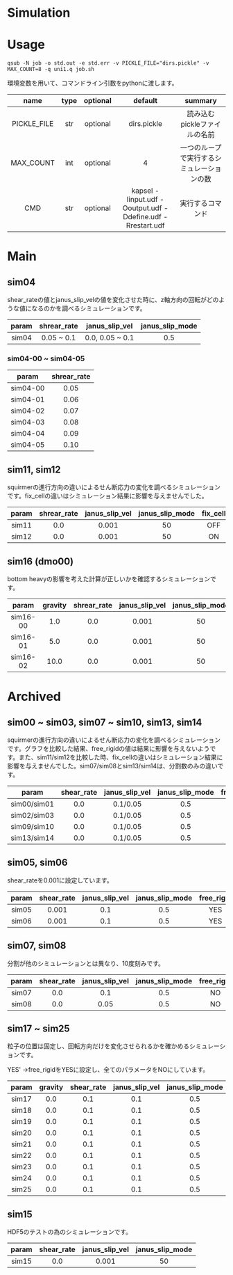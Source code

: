 # Simulation

# Usage
```
qsub -N job -o std.out -e std.err -v PICKLE_FILE="dirs.pickle" -v MAX_COUNT=8 -q uni1.q job.sh
```
環境変数を用いて、コマンドライン引数をpythonに渡します。

|name       |type|optional|default|summary|
|:-:        |:-: |:-:     |:-:    |:-:    |
|PICKLE_FILE|str |optional|dirs.pickle|読み込むpickleファイルの名前|
|MAX_COUNT  |int |optional|4|一つのループで実行するシミュレーションの数|
|CMD        |str |optional|kapsel -Iinput.udf -Ooutput.udf -Ddefine.udf -Rrestart.udf|実行するコマンド|


# Main
## sim04
shear_rateの値とjanus_slip_velの値を変化させた時に、z軸方向の回転がどのような値になるのかを調べるシミュレーションです。

|param      |shrear_rate|janus_slip_vel |janus_slip_mode|
|:-:        |:-:        |:-:            |:-:            |
|sim04      |0.05 ~ 0.1 |0.0, 0.05 ~ 0.1|0.5            |

### sim04-00 ~ sim04-05

|param   |shrear_rate|
|:-:     |:-:        |
|sim04-00|0.05       |
|sim04-01|0.06       |
|sim04-02|0.07       |
|sim04-03|0.08       |
|sim04-04|0.09       |
|sim04-05|0.10       |

## sim11, sim12
squirmerの進行方向の違いによるせん断応力の変化を調べるシミュレーションです。fix_cellの違いはシミュレーション結果に影響を与えませんでした。

|param      |shrear_rate|janus_slip_vel|janus_slip_mode|fix_cell|
|:-:        |:-:        |:-:           |:-:            |:-:     |
|sim11      |0.0        |0.001         |50             |OFF     |
|sim12      |0.0        |0.001         |50             |ON      |

## sim16 (dmo00)
bottom heavyの影響を考えた計算が正しいかを確認するシミュレーションです。

|param   |gravity|shrear_rate|janus_slip_vel|janus_slip_mode|free_rigid|pin|
|:-:     |:-:    |:-:        |:-:           |:-:            |:-:       |:-:|
|sim16-00|1.0    |0.0        |0.001         |50             |NO        |NO |
|sim16-01|5.0    |0.0        |0.001         |50             |NO        |NO |
|sim16-02|10.0   |0.0        |0.001         |50             |NO        |NO |


# Archived
## sim00 ~ sim03, sim07 ~ sim10, sim13, sim14
squirmerの進行方向の違いによるせん断応力の変化を調べるシミュレーションです。グラフを比較した結果、free_rigidの値は結果に影響を与えないようです。また、sim11/sim12を比較した時、fix_cellの違いはシミュレーション結果に影響を与えませんでした。sim07/sim08とsim13/sim14は、分割数のみの違いです。

|param      |shear_rate|janus_slip_vel|janus_slip_mode|free_rigid|fix_cell|pin   |
|:-:        |:-:       |:-:           |:-:            |:-:       |:-:     |:-:   |
|sim00/sim01|0.0       |0.1/0.05      |0.5            |YES       |OFF     |ON    |
|sim02/sim03|0.0       |0.1/0.05      |0.5            |YES       |ON      |ON    |
|sim09/sim10|0.0       |0.1/0.05      |0.5            |NO        |OFF     |ON    |
|sim13/sim14|0.0       |0.1/0.05      |0.5            |NO        |ON      |ON    |

## sim05, sim06
shear_rateを0.001に設定しています。

|param      |shear_rate|janus_slip_vel|janus_slip_mode|free_rigid|fix_cell|pin   |
|:-:        |:-:       |:-:           |:-:            |:-:       |:-:     |:-:   |
|sim05      |0.001     |0.1           |0.5            |YES       |OFF     |ON    |
|sim06      |0.001     |0.1           |0.5            |YES       |ON      |ON    |

## sim07, sim08
分割が他のシミュレーションとは異なり、10度刻みです。

|param      |shear_rate|janus_slip_vel|janus_slip_mode|free_rigid|fix_cell|pin   |
|:-:        |:-:       |:-:           |:-:            |:-:       |:-:     |:-:   |
|sim07      |0.0       |0.1           |0.5            |NO        |ON      |ON    |
|sim08      |0.0       |0.05          |0.5            |NO        |ON      |ON    |


## sim17 ~ sim25
粒子の位置は固定し、回転方向だけを変化させられるかを確かめるシミュレーションです。

YES' ->free_rigidをYESに設定し、全てのパラメータをNOにしています。

|param|gravity|shear_rate|janus_slip_vel|janus_slip_mode|pin|free_rigid|fix_cell|
|:-:  |:-:    |:-:       |:-:           |:-:            |:-:|:-:       |:-:     |
|sim17|0.0    |0.1       |0.1           |0.5            |YES|YES       |ON      |
|sim18|0.0    |0.1       |0.1           |0.5            |YES|YES       |OFF     |
|sim19|0.0    |0.1       |0.1           |0.5            |NO |YES       |ON      |
|sim20|0.0    |0.1       |0.1           |0.5            |YES|NO        |ON      |
|sim21|0.0    |0.1       |0.1           |0.5            |YES|NO        |OFF     |
|sim22|0.0    |0.1       |0.1           |0.5            |YES|YES'      |OFF     |
|sim23|0.0    |0.1       |0.1           |0.5            |YES|YES'      |ON      |
|sim24|0.0    |0.1       |0.1           |0.5            |NO |YES'      |ON      |
|sim25|0.0    |0.1       |0.1           |0.5            |NO |YES'      |OFF     |

## sim15
HDF5のテストの為のシミュレーションです。

|param      |shear_rate|janus_slip_vel|janus_slip_mode|
|:-:        |:-:       |:-:           |:-:            |
|sim15      |0.0       |0.001         |50             |